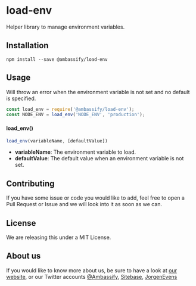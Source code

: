 # load-env

Helper library to manage environment variables.

## Installation

```shell
npm install --save @ambassify/load-env
```

## Usage

Will throw an error when the environment variable is not set and no default is specified.

```javascript
const load_env = require('@ambassify/load-env');
const NODE_ENV = load_env('NODE_ENV', 'production');
```

#### load_env()
```javascript
load_env(variableName, [defaultValue])
```

- **variableName**: The environment variable to load.
- **defaultValue**: The default value when an environment variable is not set.

## Contributing

If you have some issue or code you would like to add, feel free to open a Pull Request or Issue and we will look into it as soon as we can.

## License

We are releasing this under a MIT License.

## About us

If you would like to know more about us, be sure to have a look at [our website](https://www.ambassify.com), or our Twitter accounts [@Ambassify](https://twitter.com/Ambassify), [Sitebase](https://twitter.com/Sitebase), [JorgenEvens](https://twitter.com/JorgenEvens)

